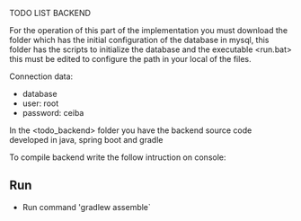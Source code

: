TODO LIST BACKEND

For the operation of this part of the implementation you must download the folder <bd> which has the initial configuration of the database in mysql, this folder has the scripts to initialize the database and the executable <run.bat> this must be edited to configure the path in your local of the <sql-scripts> files.

Connection data:

- database <ceiba>
- user: root 
- password: ceiba


In the <todo_backend> folder you have the backend source code developed in java, spring boot and gradle

To compile backend write the follow intruction on console:

## Run
- Run command 'gradlew assemble`

